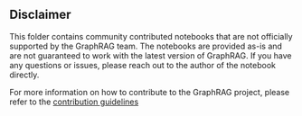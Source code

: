 ## Disclaimer

This folder contains community contributed notebooks that are not officially supported by the GraphRAG team. The notebooks are provided as-is and are not guaranteed to work with the latest version of GraphRAG. If you have any questions or issues, please reach out to the author of the notebook directly.

For more information on how to contribute to the GraphRAG project, please refer to the [contribution guidelines](https://github.com/microsoft/graphrag/blob/main/CONTRIBUTING.md)
